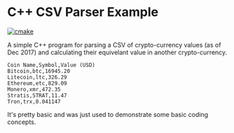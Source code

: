C++ CSV Parser Example
======================

[![cmake](https://github.com/SingingBush/cpp-currency-converter/actions/workflows/cmake.yml/badge.svg)](https://github.com/SingingBush/cpp-currency-converter/actions/workflows/cmake.yml)

A simple C++ program for parsing a CSV of crypto-currency values (as of Dec 2017) and calculating their equivelant value in another crypto-currency.

```
Coin Name,Symbol,Value (USD)
Bitcoin,btc,16945.20
Litecoin,ltc,326.29
Ethereum,etc,829.09
Monero,xmr,472.35
Stratis,STRAT,11.47
Tron,trx,0.041147
```

It's pretty basic and was just used to demonstrate some basic coding concepts.
